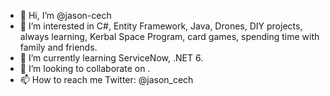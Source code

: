 - 👋 Hi, I’m @jason-cech
- 👀 I’m interested in C#, Entity Framework, Java, Drones, DIY projects, always learning, Kerbal Space Program, card games, spending time with family and friends.
- 🌱 I’m currently learning ServiceNow, .NET 6.
- 💞️ I’m looking to collaborate on <TBD>.
- 📫 How to reach me Twitter: @jason_cech

<!---
jason-cech/jason-cech is a ✨ special ✨ repository because its `README.md` (this file) appears on your GitHub profile.
You can click the Preview link to take a look at your changes.
--->
